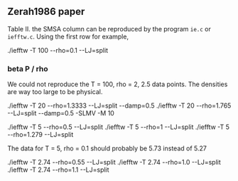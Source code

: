 ## Zerah1986 paper ##

Table II. the SMSA column can be reproduced
by the program `ie.c` or `iefftw.c`.
Using the first row for example,

./iefftw -T 100 --rho=0.1 --LJ=split


### beta P / rho ###

We could not reproduce the T = 100, rho = 2, 2.5 data points.
The densities are way too large to be physical.

./iefftw -T 20 --rho=1.3333 --LJ=split --damp=0.5
./iefftw -T 20 --rho=1.765 --LJ=split --damp=0.5 -SLMV -M 10

./iefftw -T 5 --rho=0.5 --LJ=split
./iefftw -T 5 --rho=1 --LJ=split
./iefftw -T 5 --rho=1.279 --LJ=split

The data for T = 5, rho = 0.1 should probably be 5.73 instead of 5.27

./iefftw -T 2.74 --rho=0.55 --LJ=split
./iefftw -T 2.74 --rho=1.0 --LJ=split
./iefftw -T 2.74 --rho=1.1 --LJ=split


